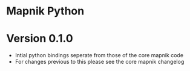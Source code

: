 # Mapnik Python

# Version 0.1.0

 - Intial python bindings seperate from those of the core mapnik code
 - For changes previous to this please see the core mapnik changelog
